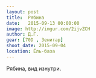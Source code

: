 ```yaml
---
layout: post
title:  Рябина
date:   2015-09-13 00:00:00
image: http://imgur.com/2ijvZCH
author: Д.Г.
gear: [70D , Зенитар]
shoot_date: 2015-09-04
location: Ёль-база
---
```


Рябина, вид изнутри.
